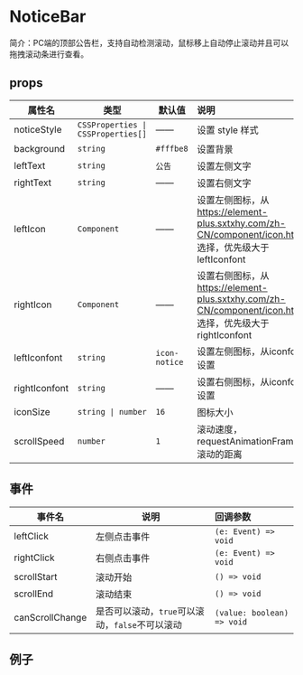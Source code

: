 # NoticeBar

简介：PC端的顶部公告栏，支持自动检测滚动，鼠标移上自动停止滚动并且可以拖拽滚动条进行查看。

## props

| 属性名 | 类型 | 默认值 | 说明 |
| --- | --- | --- | :--- |
| noticeStyle | `CSSProperties \| CSSProperties[]` | —— | 设置 style 样式 |
| background | `string` | `#fffbe8` | 设置背景 |
| leftText | `string` | `公告` | 设置左侧文字 |
| rightText | `string` | —— | 设置右侧文字 |
| leftIcon | `Component` | —— | 设置左侧图标，从<https://element-plus.sxtxhy.com/zh-CN/component/icon.html>选择，优先级大于 leftIconfont |
| rightIcon | `Component` | —— | 设置右侧图标，从<https://element-plus.sxtxhy.com/zh-CN/component/icon.html>选择，优先级大于 rightIconfont |
| leftIconfont | `string` | `icon-notice` | 设置左侧图标，从iconfont设置 |
| rightIconfont | `string` | —— | 设置右侧图标，从iconfont设置 |
| iconSize | `string \| number` | `16` | 图标大小 |
| scrollSpeed | `number` | `1` | 滚动速度，requestAnimationFrame 滚动的距离 |

## 事件

| 事件名 | 说明 | 回调参数 |
| --- | --- | :--- |
| leftClick | 左侧点击事件 | `(e: Event) => void` |
| rightClick | 右侧点击事件 | `(e: Event) => void` |
| scrollStart | 滚动开始 | `() => void` |
| scrollEnd | 滚动结束 | `() => void` |
| canScrollChange | 是否可以滚动，`true`可以滚动，`false`不可以滚动 | `(value: boolean) => void` |

## 例子

